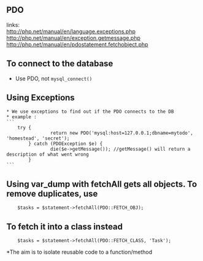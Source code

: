 ## PDO

links: 	
	http://php.net/manual/en/language.exceptions.php
	http://php.net/manual/en/exception.getmessage.php
	http://php.net/manual/en/pdostatement.fetchobject.php

## To connect to the database

- Use PDO, not `mysql_connect()`

## Using Exceptions

	* We use exceptions to find out if the PDO connects to the DB
	* example : 
	```
		try {
					return new PDO('mysql:host=127.0.0.1;dbname=mytodo', 'homestead', 'secret');
			} catch (PDOException $e) {
					die($e->getMessage()); //getMessage() will return a description of what went wrong
			}
	```
## Using var_dump with fetchAll gets all objects. To remove duplicates, use

```
	$tasks = $statement->fetchAll(PDO::FETCH_OBJ);
```

## To fetch it into a class instead

```
	$tasks = $statement->fetchAll(PDO::FETCH_CLASS, 'Task');
```

*The aim is to isolate reusable code to a function/method